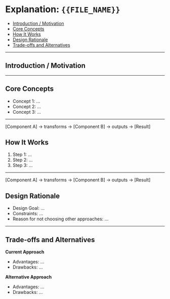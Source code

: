 # Explanation: `{{FILE_NAME}}`

<!-- toc -->
- [Introduction / Motivation](#introduction--motivation)
- [Core Concepts](#core-concepts)
- [How It Works](#how-it-works)
- [Design Rationale](#design-rationale)
- [Trade-offs and Alternatives](#trade-offs-and-alternatives)
<!-- tocstop -->

---

## Introduction / Motivation

<!--
LLM INSTRUCTION:
Write a brief summary explaining what this file or module does.
Mention the problem it solves and the audience it's intended for.
Do not make this too lengthy. Keep it short, crisp and accurate.
Do not include this comment in the final output.
- What is this about?
- What problem or limitation does it solve?
- Who needs to understand it?
-->

---

## Core Concepts

<!--
LLM INSTRUCTION:
List and explain the theoretical or conceptual building blocks required to understand this file.
Use bullet points. Add diagrams or links if helpful.
Do not include this comment in the final output.
-->
- Concept 1: ...
- Concept 2: ...
- Concept 3: ...

---

[Component A] → transforms → [Component B] → outputs → [Result]

## How It Works

<!--
LLM INSTRUCTION:
Describe the internal logic, architecture, or process.
Break down each key step or component in a clear, sequential manner.
Use diagrams or pseudocode where appropriate. Do not include this comment in the final output.
-->
1. Step 1: ...
2. Step 2: ...
3. Step 3: ...


---
[Component A] → transforms → [Component B] → outputs → [Result]

## Design Rationale

<!--
LLM INSTRUCTION:
Explain why this approach was taken instead of alternatives.
Include design goals, constraints, and trade-offs considered.
Do not include this comment in the final output.
-->
- Design Goal: ...
- Constraints: ...
- Reason for not choosing other approaches: ...

---

## Trade-offs and Alternatives

<!--
LLM INSTRUCTION:
Compare this approach with at least one alternative.
Highlight benefits and drawbacks of both. Do not include this comment in the final output.
-->

**Current Approach**  
- Advantages: ...
- Drawbacks: ...

**Alternative Approach**  
- Advantages: ...
- Drawbacks: ...

